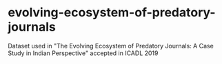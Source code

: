 # evolving-ecosystem-of-predatory-journals
Dataset used in "The Evolving Ecosystem of Predatory Journals: A Case Study in Indian Perspective" accepted in ICADL 2019
